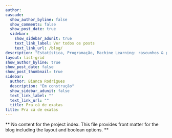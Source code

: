 ```yaml
---
author: 
cascade:
  show_author_byline: false
  show_comments: false
  show_post_date: true
  sidebar:
    show_sidebar_adunit: true
    text_link_label: Ver todos os posts
    text_link_url: /blog/
description: "Estatística, Programação, Machine Learning: rascunhos & projetos de uma Estatista (pra cá de Exatas) e artista (pra lá de humanas)."
layout: list-grid
show_author_byline: true
show_post_date: false
show_post_thumbnail: true
sidebar:
  author: Bianca Rodrigues
  description: "Em construção"
  show_sidebar_adunit: false
  text_link_label: ""
  text_link_url: ""
  title: Pra cá de exatas
title: Pra cá de exatas
---
```


** No content for the project index. This file provides front matter for the blog including the layout and boolean options. **

